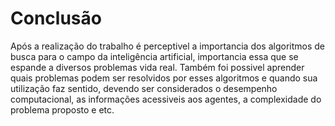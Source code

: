# Conclusão

Após a realização do trabalho é perceptivel a importancia dos algoritmos de busca para o campo da inteligência artificial, importancia essa que se espande a diversos problemas vida real. Também foi possivel aprender quais problemas podem ser resolvidos por esses algoritmos e quando sua utilização faz sentido, devendo ser considerados o desempenho computacional, as informações acessiveis aos agentes, a complexidade do problema proposto e etc.